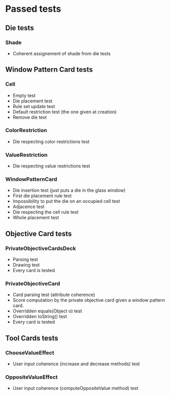 # Passed tests


## Die tests
### Shade
+ Coherent assignement of shade from die tests

## Window Pattern Card tests
### Cell
+ Empty test
+ Die placement test
+ Rule set update test
+ Default restriction test (the one given at creation)
+ Remove die test

### ColorRestriction
+ Die respecting color restrictions test

### ValueRestriction
+ Die respecting value restrictions test

### WindowPatternCard
+ Die insertion test (just puts a die in the glass window)
+ First die placement rule test
+ Impossibility to put the die on an occupied cell test
+ Adjacence test
+ Die respecting the cell rule test
+ Whole placement test


## Objective Card tests
### PrivateObjectiveCardsDeck
+ Parsing test
+ Drawing test
+ Every card is tested

### PrivateObjectiveCard
+ Card parsing test (attribute coherence)
+ Score computation by the private objective card given a window pattern card.
+ Overridden equals(Object o) test
+ Overridden toString() test
+ Every card is tested


## Tool Cards tests
### ChooseValueEffect
+ User input coherence (increase and decrease methods) test

### OppositeValueEffect
+ User input coherence (computeOppositeValue method) test
